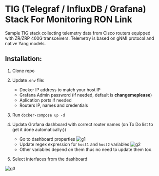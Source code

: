 # TIG (Telegraf / InfluxDB / Grafana) Stack For Monitoring RON Link

Sample TIG stack collecting telemetry data from Cisco routers equipped with ZR/ZRP 400G transceivers. Telemetry is based on gNMI protocol and native Yang models.

## Installation:
  1. Clone repo
  2. Update`.env` file:
     * Docker IP address to match your host IP
     * Grafana Admin password (if needed, default is **changemeplease**)
     * Aplication ports if needed
     * Routers IP, names and credentials
  3. Run `docker-compose up -d`
  4. Updata Grafana dashboard with correct router names (on To Do list to get it done automatically:))
     * Go to dashboard properties
     ![g1](https://user-images.githubusercontent.com/118137428/201667010-78e5c060-0e6c-4dee-8145-283b7558f866.jpg)
     * Update regex expression for `host1` and `host2` variables
     ![g2](https://user-images.githubusercontent.com/118137428/201667321-540e69f9-7825-4dd4-8ea7-98f9daea5eb2.jpg)
     * Other variables depend on them thus no need to update them too.
     
   5. Select interfaces from the dashboard
   
   ![g3](https://user-images.githubusercontent.com/118137428/201668056-6808346b-3122-496e-ac8c-c4250268e249.jpg)




